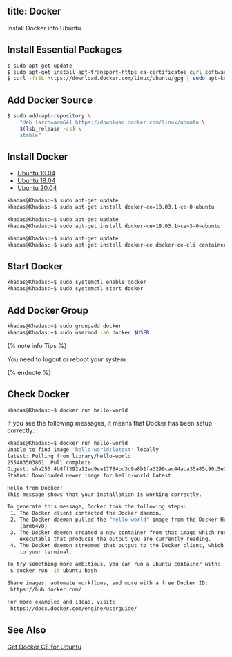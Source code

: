 title: Docker
---

Install Docker into Ubuntu.

## Install Essential Packages

```bash
$ sudo apt-get update
$ sudo apt-get install apt-transport-https ca-certificates curl software-properties-common
$ curl -fsSL https://download.docker.com/linux/ubuntu/gpg | sudo apt-key add -
```

## Add Docker Source

```bash
$ sudo add-apt-repository \
	"deb [arch=arm64] https://download.docker.com/linux/ubuntu \
	$(lsb_release -cs) \
	stable"
```

## Install Docker

<ul class="nav nav-tabs" id="myTab" role="tablist">
  <li class="nav-item" role="presentation">
    <a class="nav-link active" id="16-tab" data-toggle="tab" href="#16" role="tab" aria-controls="16" aria-selected="true">Ubuntu 16.04</a>
  </li>
  <li class="nav-item" role="presentation">
    <a class="nav-link" id="18-tab" data-toggle="tab" href="#18" role="tab" aria-controls="18" aria-selected="false">Ubuntu 18.04</a>
  </li>
  <li class="nav-item" role="presentation">
    <a class="nav-link" id="20-tab" data-toggle="tab" href="#20" role="tab" aria-controls="20" aria-selected="false">Ubuntu 20.04</a>
  </li>
</ul>
<div class="tab-content" id="myTabContent">
<div class="tab-pane fade show active" id="16" role="tabpanel" aria-labelledby="16-tab">

```bash
khadas@Khadas:~$ sudo apt-get update
khadas@Khadas:~$ sudo apt-get install docker-ce=18.03.1~ce-0~ubuntu
```

</div>
<div class="tab-pane fade show" id="18" role="tabpanel" aria-labelledby="18-tab">

```bash
khadas@Khadas:~$ sudo apt-get update
khadas@Khadas:~$ sudo apt-get install docker-ce=18.03.1~ce~3-0~ubuntu
```

</div>
<div class="tab-pane fade show" id="20" role="tabpanel" aria-labelledby="20-tab">

```bash
khadas@Khadas:~$ sudo apt-get update
khadas@Khadas:~$ sudo apt-get install docker-ce docker-ce-cli containerd.io
```

</div>
</div>

## Start Docker

```bash
khadas@Khadas:~$ sudo systemctl enable docker
khadas@Khadas:~$ sudo systemctl start docker
```

## Add Docker Group

```bash
khadas@Khadas:~$ sudo groupadd docker
khadas@Khadas:~$ sudo usermod -aG docker $USER
```

{% note info Tips %}

You need to logout or reboot your system.

{% endnote %}

## Check Docker

```bash
khadas@Khadas:~$ docker run hello-world
```

If you see the following messages, it means that Docker has been setup correctly:

```bash
khadas@Khadas:~$ docker run hello-world
Unable to find image 'hello-world:latest' locally
latest: Pulling from library/hello-world
255483503861: Pull complete 
Digest: sha256:4b8ff392a12ed9ea17784bd3c9a8b1fa3299cac44aca35a85c90c5e3c7afacdc
Status: Downloaded newer image for hello-world:latest

Hello from Docker!
This message shows that your installation is working correctly.

To generate this message, Docker took the following steps:
 1. The Docker client contacted the Docker daemon.
 2. The Docker daemon pulled the "hello-world" image from the Docker Hub.
    (arm64v8)
 3. The Docker daemon created a new container from that image which runs the
    executable that produces the output you are currently reading.
 4. The Docker daemon streamed that output to the Docker client, which sent it
    to your terminal.

To try something more ambitious, you can run a Ubuntu container with:
 $ docker run -it ubuntu bash

Share images, automate workflows, and more with a free Docker ID:
 https://hub.docker.com/

For more examples and ideas, visit:
 https://docs.docker.com/engine/userguide/
```

## See Also
[Get Docker CE for Ubuntu](https://docs.docker.com/install/linux/docker-ce/ubuntu/)
